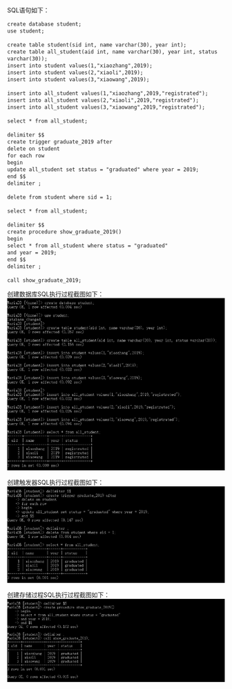 SQL语句如下：  
```
create database student;
use student;

create table student(sid int, name varchar(30), year int);
create table all_student(aid int, name varchar(30), year int, status varchar(30));
insert into student values(1,"xiaozhang",2019);
insert into student values(2,"xiaoli",2019);
insert into student values(3,"xiaowang",2019);

insert into all_student values(1,"xiaozhang",2019,"registrated");
insert into all_student values(2,"xiaoli",2019,"registrated");
insert into all_student values(3,"xiaowang",2019,"registrated");

select * from all_student;

delimiter $$
create trigger graduate_2019 after
delete on student
for each row
begin
update all_student set status = "graduated" where year = 2019;
end $$
delimiter ;

delete from student where sid = 1;

select * from all_student;

delimiter $$
create procedure show_graduate_2019()
begin
select * from all_student where status = "graduated"
and year = 2019;
end $$
delimiter ;

call show_graduate_2019;
```
  
创建数据库SQL执行过程截图如下：  
![image](https://github.com/shawn2529/DatebasePrinciple/blob/master/可编程SQL应用/创建数据库.PNG)  
  
创建触发器SQL执行过程截图如下：  
![image](https://github.com/shawn2529/DatebasePrinciple/blob/master/可编程SQL应用/创建触发器.PNG)  
  
创建存储过程SQL执行过程截图如下：  
![image](https://github.com/shawn2529/DatebasePrinciple/blob/master/可编程SQL应用/创建存储过程.PNG)  
